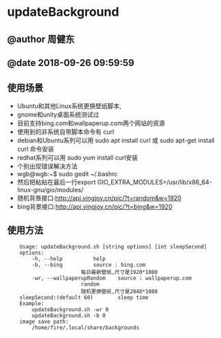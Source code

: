 # updateBackground
## @author 周健东
## @date 2018-09-26 09:59:59
## 使用场景
+ Ubuntu和其他Linux系统更换壁纸脚本,
+ gnome和unity桌面系统测试过
+ 目前支持bing.com和wallpaperup.com两个网站的资源
+ 使用到的非系统自带脚本命令有 curl 
+ debian和Ubuntu系列可以用 sudo apt install curl 或 sudo apt-get install curl 命令安装
+ redhat系列可以用 sudo yum install curl安装
+ 个别出现错误解决方法
+ wgb@wgb:~$ sudo gedit ~/.bashrc
+ 然后把粘贴在最后一行export GIO_EXTRA_MODULES=/usr/lib/x86_64-linux-gnu/gio/modules/
+ 随机背景接口:http://api.yingjoy.cn/pic/?t=random&w=1920
+ bing背景接口:http://api.yingjoy.cn/pic/?t=bing&w=1920
## 使用方法

        Usage: updateBackground.sh [string options] [int sleepSecond]
        options:
            -h, --help          help
            -b, --bing          source : bing.com
                            每日最新壁纸,尺寸是1920*1080
            -wr, --wallpaperupRandom    source : wallpaperup.com
                            random
                            随机更换壁纸,尺寸是2048*1080
        sleepSecond:(default 60)        sleep time
        Example:
            updateBackground.sh -wr 0
            updateBackground.sh -b 0
        image save path:
            /home/fire/.local/share/backgrounds
